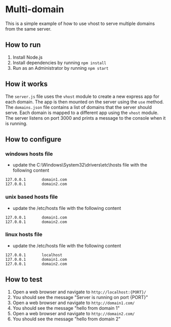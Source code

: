 # Multi-domain

This is a simple example of how to use vhost to serve multiple domains from the same server.

## How to run

1. Install Node.js
2. Install dependencies by running `npm install`
3.  Run as an Administrator by running `npm start`

## How it works

The `server.js` file uses the `vhost` module to create a new express app for each domain. The app is then mounted on the server using the `use` method. The `domains.json` file contains a list of domains that the server should serve. Each domain is mapped to a different app using the `vhost` module. The server listens on port 3000 and prints a message to the console when it is running.

## How to configure 
### windows hosts file
-  update the C:\Windows\System32\drivers\etc\hosts file with the following content
```
127.0.0.1       domain1.com
127.0.0.1       domain2.com
```
### unix based hosts file
-  update the /etc/hosts file with the following content
```
127.0.0.1       domain1.com
127.0.0.1       domain2.com
```

### linux hosts file
-  update the /etc/hosts file with the following content
```
127.0.0.1       localhost
127.0.0.1       domain1.com
127.0.0.1       domain2.com
```

## How to test

1. Open a web browser and navigate to `http://localhost:{PORT}/`
2. You should see the message "Server is running on port {PORT}"
3. Open a web browser and navigate to `http://domain1.com/`
4. You should see the message "hello from domain 1"
5. Open a web browser and navigate to `http://domain2.com/`
6. You should see the message "hello from domain 2"


